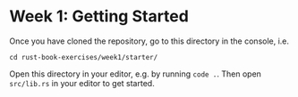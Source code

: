 # Week 1: Getting Started

Once you have cloned the repository, go to this directory in the console, i.e.

```
cd rust-book-exercises/week1/starter/
```

Open this directory in your editor, e.g. by running `code .`. Then open `src/lib.rs` in your editor to get started.
